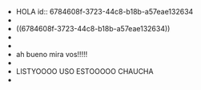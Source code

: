 - HOLA
  id:: 6784608f-3723-44c8-b18b-a57eae132634
-
- ((6784608f-3723-44c8-b18b-a57eae132634))
-
-
- ah bueno mira vos!!!!!
-
- LISTYOOOO USO ESTOOOOO CHAUCHA
-